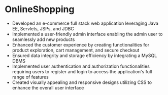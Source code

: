 # OnlineShopping
- Developed an e-commerce full stack web application leveraging Java EE, Servlets, JSPs, and JDBC
- Implemented a user-friendly admin interface enabling the admin user to seamlessly add new products
- Enhanced the customer experience by creating functionalities for product exploration, cart management, and secure checkout
- Ensured data integrity and storage efficiency by integrating a MySQL DBMS
- Implemented user authentication and authorization functionalities requiring users to register and login to access the application's full range of features
- Created visually appealing and responsive designs utilizing CSS to enhance the overall user interface
